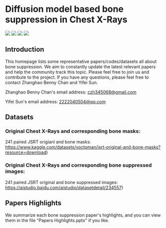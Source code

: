 # Diffusion  model  based  bone  suppression  in  Chest X-Rays

![](https://img.shields.io/badge/-Python-3776AB?style=flat-square&logo=Python&logoColor=FFFFFF)
![](https://img.shields.io/badge/-Pytorch-EE4C2C?style=flat-square&logo=Pytorch&logoColor=FFFFFF)
![](https://img.shields.io/badge/-GoogleColab-F9AB00?style=flat-square&logo=GoogleColab&logoColor=FFFFFF)
![](https://img.shields.io/badge/-awesomelists-FC60A8?style=flat-square&logo=awesomelists&logoColor=FFFFFF)


## Introduction
This homepage lists some representative papers/codes/datasets all about bone suppression. We aim to constantly update the latest relevant papers and help the community track this topic. Please feel free to join us and contribute to the project. If you have any questions, please feel free to contact Zhanghao Benny Chan and Yifei Sun.


Zhanghao Benny Chan's email address: <czh345068@gmail.com>


Yifei Sun's email address: <2222040504@qq.com>


## Datasets
### Original Chest X-Rays and corresponding bone masks:
241 paired JSRT  origianl and bone masks: https://www.kaggle.com/datasets/yoctoman/jsrt-original-and-bone-masks?resource=download)
### Original Chest X-Rays and corresponding bone suppressed images:
241 paired JSRT  original and bone suppressed images: https://aistudio.baidu.com/aistudio/datasetdetail/234557)

## Papers Highlights
We summarize each bone suppression paper's highlights, and you can view them in the file "Papers Highlights.pptx" if you like.

